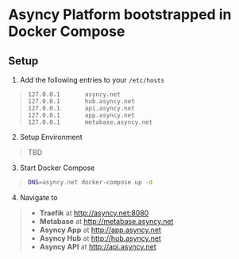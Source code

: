 # Asyncy Platform bootstrapped in Docker Compose


## Setup

1. Add the following entries to your `/etc/hosts`

> ```
> 127.0.0.1       asyncy.net
> 127.0.0.1       hub.asyncy.net
> 127.0.0.1       api.asyncy.net
> 127.0.0.1       app.asyncy.net
> 127.0.0.1       metabase.asyncy.net
> ```

2. Setup Environment

> TBD

3. Start Docker Compose

> ```sh
> DNS=asyncy.net docker-compose up -d
> ```

4. Navigate to

> - **Traefik** at http://asyncy.net:8080
> - **Metabase** at http://metabase.asyncy.net
> - **Asyncy App** at http://app.asyncy.net
> - **Asyncy Hub** at http://hub.asyncy.net
> - **Asyncy API** at http://api.asyncy.net
